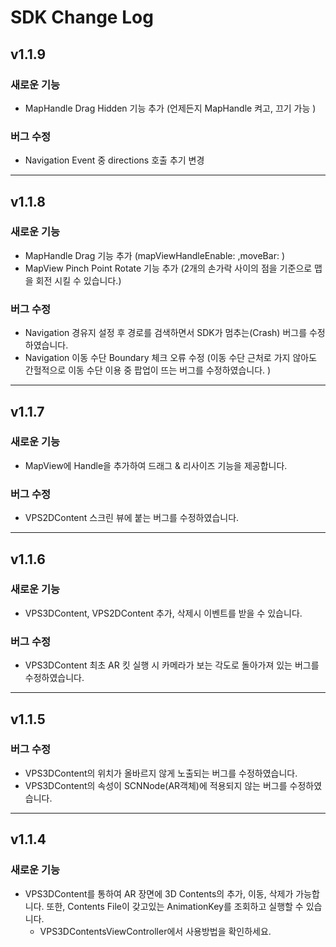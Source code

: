 # SDK Change Log


## v1.1.9

### 새로운 기능

- MapHandle Drag Hidden 기능 추가 (언제든지 MapHandle 켜고, 끄기 가능 )

### 버그 수정

- Navigation Event 중 directions 호출 추기 변경 

---

## v1.1.8

### 새로운 기능

- MapHandle Drag 기능 추가 (mapViewHandleEnable: ,moveBar: )
- MapView Pinch Point Rotate 기능 추가 (2개의 손가락 사이의 점을 기준으로 맵을 회전 시킬 수 있습니다.) 

### 버그 수정

- Navigation 경유지 설정 후 경로를 검색하면서 SDK가 멈추는(Crash) 버그를 수정하였습니다.
- Navigation 이동 수단 Boundary 체크 오류 수정 (이동 수단 근처로 가지 않아도 간헐적으로 이동 수단 이용 중 팝업이 뜨는 버그를 수정하였습니다. )

---

## v1.1.7

### 새로운 기능

- MapView에 Handle을 추가하여 드래그 & 리사이즈 기능을 제공합니다. 

### 버그 수정

- VPS2DContent 스크린 뷰에 붙는 버그를 수정하였습니다.

---

## v1.1.6

### 새로운 기능

- VPS3DContent, VPS2DContent 추가, 삭제시 이벤트를 받을 수 있습니다.

### 버그 수정

- VPS3DContent 최초 AR 킷 실행 시 카메라가 보는 각도로 돌아가져 있는 버그를 수정하였습니다. 

---

## v1.1.5

### 버그 수정

- VPS3DContent의 위치가 올바르지 않게 노출되는 버그를 수정하였습니다.
- VPS3DContent의 속성이 SCNNode(AR객체)에 적용되지 않는 버그를 수정하였습니다.

---

## v1.1.4

### 새로운 기능

- VPS3DContent를 통하여 AR 장면에 3D Contents의 추가, 이동, 삭제가 가능합니다. 또한, Contents File이 갖고있는 AnimationKey를 조회하고 실행할 수 있습니다.
  - VPS3DContentsViewController에서 사용방법을 확인하세요.

